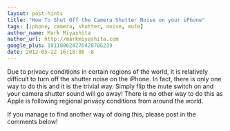 ```yaml
---
layout: post-hints
title: "How To Shut Off the Camera Shutter Noise on your iPhone"
tags: [iphone, camera, shutter, noise, mute]
author_name: Mark Miyashita
author_url: http://markmiyashita.com
google_plus: 101180624276428786239
date: 2012-05-22 16:18:00 -8
---
```


Due to privacy conditions in certain regions of the world, it is relatively difficult to turn off the shutter noise on the iPhone. In fact, there is only one way to do this and it is the trivial way. Simply flip the mute switch on and your camera shutter sound will go away! There is no other way to do this as Apple is following regional privacy conditions from around the world.

If you manage to find another way of doing this, please post in the comments below!
